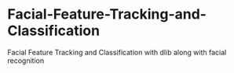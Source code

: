 # Facial-Feature-Tracking-and-Classification
Facial Feature Tracking and Classification with dlib along with facial recognition 
